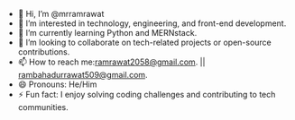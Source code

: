 - 👋 Hi, I’m @mrramrawat
- 👀 I’m interested in technology, engineering, and front-end development.
- 🌱 I’m currently learning Python and MERNstack.
- 💞️ I’m looking to collaborate on tech-related projects or open-source contributions.
- 📫 How to reach me:ramrawat2058@gmail.com. || rambahadurrawat509@gmail.com.
- 😄 Pronouns: He/Him
- ⚡ Fun fact: I enjoy solving coding challenges and contributing to tech communities.
